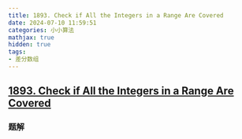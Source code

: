 ```yaml
---
title: 1893. Check if All the Integers in a Range Are Covered
date: 2024-07-10 11:59:51
categories: 小小算法
mathjax: true
hidden: true
tags:
- 差分数组
---
```


## [1893. Check if All the Integers in a Range Are Covered](https://leetcode.cn/problems/check-if-all-the-integers-in-a-range-are-covered/description/)

### 题解
